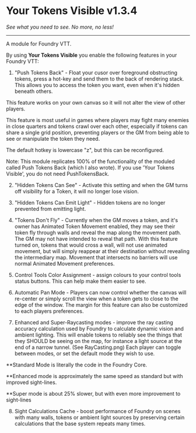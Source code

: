 # Your Tokens Visible v1.3.4
*See what you need to see. No more, no less!*
***
A module for Foundry VTT.

By using **Your Tokens Visible** you enable the following features in your Foundry VTT:

1. "Push Tokens Back" - Float your cusor over foreground obstructing tokens, press a hot-key and send them to the back of rendering stack. This allows you to access the token you want, even when it's hidden beneath others.

This feature works on your own canvas so it will not alter the view of other players.
 
This feature is most useful in games where players may fight many enemies in close quarters and tokens crawl over each other, especially if tokens can share a single grid position,  preventing players or the GM from being able to see or manipulate the token they need.

The default hotkey is lowercase "z", but this can be reconfigured.

Note: This module replicates 100% of the functionality of the moduled called Push Tokens Back (which I also wrote). If you use 'Your Tokens Visible', you do not need PushTokensBack.

2. "Hidden Tokens Can See" - Activate this setting and when the GM turns off visibility for a Token, it will no longer lose vision. 

3. "Hidden Tokens Can Emit Light" - Hidden tokens are no longer prevented from emitting light.  

4. "Tokens Don't Fly" - Currently when the GM moves a token, and it's owner has Animated Token Movement enabled, they may see their token fly through walls and reveal the map along the movement path.  The GM may not have intended to reveal that path.  With this feature turned on, tokens that would cross a wall, will not use animated movement, but will simply  reappear at their destination without revealing the intermediary map.  Movement that intersects no barriers will use normal Animated Movement preferences.

5. Control Tools Color Assignment - assign colours to your control tools status buttons. This can help make them easier to see. 

6. Automatic Pan Mode - Players can now control whether the canvas will re-center or simply scroll the view when a token gets to close to the edge of the window. The margin for this feature can also be customized to each players preferences.

7. Enhanced and Super-Raycasting modes - improve the ray casting accuracy calculation used by Foundry to calculate dynamic vision and ambient lighting. This will enable tokens to reliably see the things that they SHOULD be seeing on the map, for instance a light source at the end of a narrow tunnel. (See RayCasting.png) Each player can toggle between modes, or set the default mode they wish to use.

**Standard Mode is literally the code in the Foundry Core.

**Enhanced mode is approximately the same speed as standard but with improved sight-lines.

**Super mode is about 25% slower, but with even more improvement to sight-lines

8. Sight Calculations Cache - boost performance of Foundry on scenes with many walls, tokens or ambient light sources by preserving certain calculations that the base system repeats many times.












